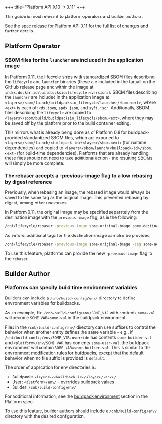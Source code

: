 +++
title="Platform API 0.10 -> 0.11"
+++

<!--more-->

This guide is most relevant to platform operators and builder authors.

See the [spec release](https://github.com/buildpacks/spec/releases/tag/platform%2Fv0.11) for Platform API 0.11 for the full list of changes and further details.

## Platform Operator

### SBOM files for the `launcher` are included in the application image

In Platform 0.11, the lifecycle ships with standardized SBOM files describing the `lifecycle` and `launcher` binaries
(these are included in the tarball on the GitHub release page and within the image at `index.docker.io/buildpacksio/lifecycle:<version>`).
SBOM files describing the `launcher` are included in the application image at `<layers>/sbom/launch/buildpacksio_lifecycle/launcher/sbom.<ext>`,
where `<ext>` is each of: `cdx.json`, `spdx.json`, and `syft.json`.
Additionally, SBOM files describing the `lifecycle` are copied to `<layers>/sbom/build/buildpacksio_lifecycle/sbom.<ext>`,
where they may be saved off by the platform prior to the build container exiting.

This mirrors what is already being done as of Platform 0.8 for buildpack-provided standardized SBOM files,
which are exported to `<layers>/sbom/launch/<buildpack-id>/<layer>/sbom.<ext>` (for runtime dependencies)
and copied to `<layers>/sbom/launch/<buildpack-id>/sbom.<ext>` (for build-time dependencies).
Platforms that are already handling these files should not need to take additional action -
the resulting SBOMs will simply be more complete.

### The rebaser accepts a -previous-image flag to allow rebasing by digest reference

Previously, when rebasing an image, the rebased image would always be saved to the same tag as the original image.
This prevented rebasing by digest, among other use cases.

In Platform 0.11, the original image may be specified separately from the destination image with the `previous-image` flag, as in the following:

```bash
/cnb/lifecycle/rebaser -previous-image some-original-image some-destination-image
```

As before, additional tags for the destination image can also be provided:

```bash
/cnb/lifecycle/rebaser -previous-image some-original-image -tag some-additional-tag:latest some-destination-image
```

To use this feature, platforms can provide the new `-previous-image` flag to the `rebaser`.

## Builder Author

### Platforms can specify build time environment variables

Builders can include a `/cnb/build-config/env/` directory to define environment variables for buildpacks.

As an example, file `/cnb/build-config/env/SOME_VAR` with contents `some-val` will become `SOME_VAR=some-val` in the buildpack environment.

Files in the `/cnb/build-config/env/` directory can use suffixes to control the behavior when another entity defines the same variable -
e.g., if `/cnb/build-config/env/SOME_VAR.override` has contents `some-builder-val` and `<platform>/env/SOME_VAR` has contents `some-user-val`,
the buildpack environment will contain `SOME_VAR=some-builder-val`.
This is similar to the [environment modification rules for buildpacks](https://github.com/buildpacks/spec/blob/main/buildpack.md#environment-variable-modification-rules),
except that the default behavior when no file suffix is provided is `default`.

The order of application for env directories is:
* Buildpack: `<layers>/<buildpack-id>/<layer>/<env>/`
* User: `<platform>/env/` - overrides buildpack values
* Builder: `/cnb/build-config/env/`

For additional information, see the [buildpack environment](https://github.com/buildpacks/spec/blob/main/platform.md#buildpack-environment) section in the Platform spec.

To use this feature, builder authors should include a `/cnb/build-config/env/` directory with the desired configuration.
